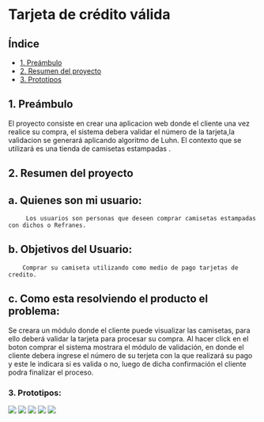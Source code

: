 # Tarjeta de crédito válida

## Índice

* [1. Preámbulo](#1-Preámbulo)
* [2. Resumen del proyecto](#2-resumen-del-proyecto)
* [3. Prototipos](#3-Prototipos)




## 1. Preámbulo

El proyecto consiste en crear una aplicacion web donde el cliente una vez realice su compra,
el sistema debera validar el número de la tarjeta,la validacion se generará aplicando algoritmo de Luhn.
El contexto que se utilizará es una tienda de camisetas estampadas .
## 2. Resumen del proyecto
  ## a. Quienes son mi usuario: 
         Los usuarios son personas que deseen comprar camisetas estampadas con dichos o Refranes.
  ## b. Objetivos del Usuario:
        Comprar su camiseta utilizando como medio de pago tarjetas de credito.
  ## c. Como esta resolviendo el producto el problema:
  Se creara un módulo donde el cliente puede visualizar las camisetas, para ello deberá validar la tarjeta para procesar su compra. Al hacer click en el boton comprar el sistema mostrara el módulo de validación, en donde el cliente debera ingrese el número de su terjeta con la que realizará su pago y este le indicara si es valida o no, luego de dicha confirmación el cliente podra finalizar el proceso.
### 3. Prototipos:
<img src="imagenes TC/Prototipo 1.png"/>
<img src="imagenes TC/Prototipo 2.png"/>
<img src="imagenes TC/Pantalla1.png"/>
<img src="imagenes TC/Pantalla2.png"/>
<img src="imagenes TC/Pantalla3.png"/>

